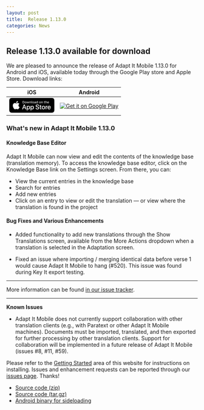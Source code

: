 ```yaml
---
layout: post
title:  Release 1.13.0
categories: News
---
```


## Release 1.13.0 available for download

We are pleased to announce the release of Adapt It Mobile 1.13.0 for Android and iOS, available today through the Google Play store and Apple Store. Download links:

| iOS        | Android           |
|:-------------:|:-------------:| 
| <a href='https://itunes.apple.com/us/app/adapt-it-mobile/id1031605993?ls=1&mt=8'><img alt='Download on the App Store' src='https://raw.githubusercontent.com/adapt-it/adapt-it-mobile/gh-pages/assets/img/Download_on_the_App_Store_Badge_US-UK_RGB_blk_092917.png' /></a>     | <a href='https://play.google.com/store/apps/details?id=org.adaptit.adaptitmobile'><img alt='Get it on Google Play' height='60' width='155' src='https://play.google.com/intl/en_us/badges/images/generic/en_badge_web_generic.png'/></a> |

### What's new in Adapt It Mobile 1.13.0

#### Knowledge Base Editor

Adapt It Mobile can now view and edit the contents of the knowledge base (translation memory). To access the knowledge base editor, click on the Knowledge Base link on the Settings screen. From there, you can:

- View the current entries in the knowledge base
- Search for entries
- Add new entries
- Click on an entry to view or edit the translation — or view where the translation is found in the project

#### Bug Fixes and Various Enhancements

- Added functionality to add new translations through the Show Translations screen, available from the More Actions dropdown when a translation is selected in the Adaptation screen.

- Fixed an issue where importing / merging identical data before verse 1 would cause Adapt It Mobile to hang (#520). This issue was found during Key It export testing.

---
More information can be found [in our issue tracker](https://github.com/adapt-it/adapt-it-mobile/milestone/49?closed=1).

---

**Known Issues**

- Adapt It Mobile does not currently support collaboration with other translation clients (e.g., with Paratext or other Adapt It Mobile machines). Documents must be imported, translated, and then exported for further processing by other translation clients. Support for collaboration will be implemented in a future release of Adapt It Mobile (issues #8, #11, #59).

Please refer to the [Getting Started](https://adapt-it.github.io/adapt-it-mobile/getstarted/) area of this website for instructions on installing. Issues and enhancement requests can be reported through our [issues page](https://github.com/adapt-it/adapt-it-mobile/issues). Thanks!

- [Source code (zip)](https://github.com/adapt-it/adapt-it-mobile/archive/1.13.0.zip)
- [Source code (tar.gz)](https://github.com/adapt-it/adapt-it-mobile/archive/1.13.0.tar.gz)
- [Android binary for sideloading](https://github.com/adapt-it/adapt-it-mobile/releases/download/v1.13.0/app-release.46.apk)


